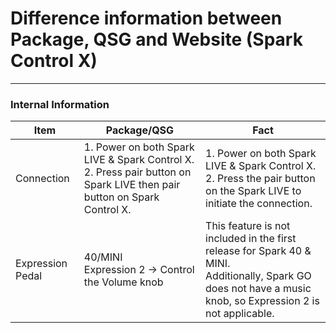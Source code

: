 # Difference information between Package, QSG and Website (Spark Control X)


---
### **Internal Information**

| Item             | Package/QSG                                                                                                                | Fact                                                                                                                                                                 |
| ---------------- | -------------------------------------------------------------------------------------------------------------------------- | -------------------------------------------------------------------------------------------------------------------------------------------------------------------- |
| Connection       | 1. Power on both Spark LIVE & Spark Control X. <br>2. Press pair button on Spark LIVE then pair button on Spark Control X. | 1. Power on both Spark LIVE & Spark Control X. <br>2. Press the pair button on the Spark LIVE to initiate the connection.                                            |
| Expression Pedal | 40/MINI<br>Expression 2 -> Control the Volume knob<br>                                                                     | This feature is not included in the first release for Spark 40 & MINI. <br>Additionally, Spark GO does not have a music knob, so Expression 2 is not applicable.<br> |
